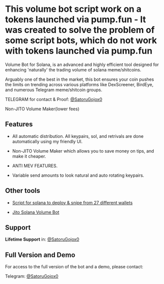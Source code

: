 # This volume bot script work on a tokens launched via pump.fun - It was created to solve the problem of some script bots, which do not work with tokens launched via pump.fun

Volume Bot for Solana, is an advanced and highly efficient tool designed for enhancing 'naturally' the trading volume of solana meme/shitcoins.

Arguably one of the best in the market, this bot ensures your coin pushes the limits on trending across various platforms like DexScreener, BirdEye, and numerous Telegram meme/shitcoin groups.

TELEGRAM for contact & Proof: [@SatoruGojox0](https://t.me/SatoruGojox0)

Non-JITO Volume Maker(lower fees)

## Features

* All automatic distribution.  All keypairs, sol, and retrivals are done automatically using my friendly UI.
  
* Non-JITO Volume Maker which allows you to save money on tips, and make it cheaper.
  
* ANTI MEV FEATURES.
  
* Variable send amounts to look natural and auto rotating keypairs.

## Other tools

* [Script for solana to deploy & snipe from 27 different wallets](https://github.com/valerianonocilla/Solana-Jito-Bundle-Bot/)

* [Jito Solana Volume Bot](https://github.com/valerianonocilla/Volume-Bot-Solana/)


## Support

**Lifetime Support** in: [@SatoruGojox0](https://t.me/SatoruGojox0)


## Full Version and Demo

For access to the full version of the bot and a demo, please contact:

Telegram: [@SatoruGojox0](https://t.me/SatoruGojox0)
